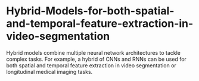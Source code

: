 # Hybrid-Models-for-both-spatial-and-temporal-feature-extraction-in-video-segmentation
Hybrid models combine multiple neural network architectures to tackle complex tasks. For example, a hybrid of CNNs and RNNs can be used for both spatial and temporal feature extraction in video segmentation or longitudinal medical imaging tasks.
